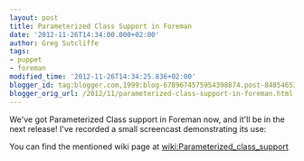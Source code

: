 ```yaml
---
layout: post
title: Parameterized Class Support in Foreman
date: '2012-11-26T14:34:00.000+02:00'
author: Greg Sutcliffe
tags:
- puppet
- foreman
modified_time: '2012-11-26T14:34:25.836+02:00'
blogger_id: tag:blogger.com,1999:blog-6789674575954398874.post-8485465307878080476
blogger_orig_url: /2012/11/parameterized-class-support-in-foreman.html
---
```


We've got Parameterized Class support in Foreman now, and it'll be in
the next release! I've recorded a small screencast demonstrating its
use:  
  

  
You can find the mentioned wiki page
at [wiki:Parameterized\_class\_support](https://projects.theforeman.org/projects/foreman/wiki/Parameterized_class_support)
